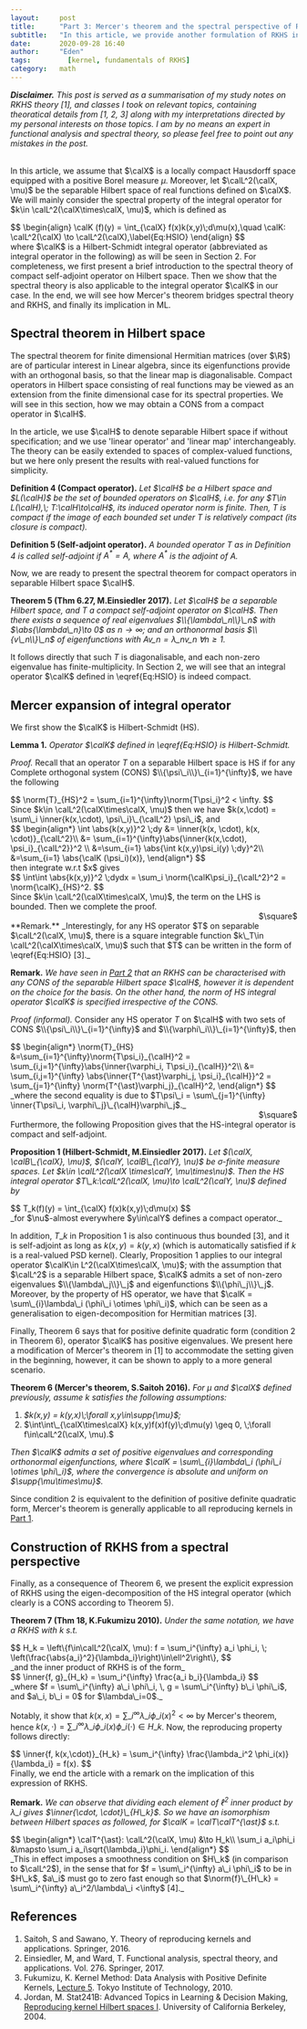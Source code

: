 ```yaml
---
layout:     post
title:      "Part 3: Mercer's theorem and the spectral perspective of RKHS"
subtitle:   "In this article, we provide another formulation of RKHS in terms of the spectrum of the Integral operator corresponding to a reproducing kernel, which is given by Mercer's Theorem and the property of compact self-adjoint operators on separable Hilbert space."
date:       2020-09-28 16:40
author:     "Eden"
tags: 		  [kernel, fundamentals of RKHS]
category:   math
---
```


_**Disclaimer.** This post is served as a summarisation of my study notes on RKHS theory [1], and classes I took on relevant topics, containing theoratical details from [1, 2, 3] along with my interpretations directed by my personal interests on those topics. I am by no means an expert in functional analysis and spectral theory, so please feel free to point out any mistakes in the post.
<br/><br/>_

In this article, we assume that $\calX$ is a locally compact Hausdorff space equipped with a positive Borel measure $\mu$. Moreover, let $\calL^2(\calX, \mu)$ be the separable Hilbert space of real functions defined on $\calX$. We will mainly consider the spectral property of the integral operator for $k\in \calL^2(\calX\times\calX, \mu)$, which is defined as
<div>
$$
\begin{align}
  \calK (f)(y) = \int_{\calX} f(x)k(x,y)\;d\mu(x),\quad \calK: \calL^2(\calX) \to \calL^2(\calX),\label{Eq:HSIO}
\end{align}
$$
</div>
where $\calK$ is a Hilbert-Schmidt integral operator (abbreviated as integral operator in the following) as will be seen in Section 2. For completeness, we first present a brief introduction to the spectral theory of compact self-adjoint operator on Hilbert space. Then we show that the spectral theory is also applicable to the integral operator $\calK$ in our case. In the end, we will see how Mercer's theorem bridges spectral theory and RKHS, and finally its implication in ML.

<h2 class="section-heading">Spectral theorem in Hilbert space</h2>

The spectral theorem for finite dimensional Hermitian matrices (over $\R$) are of particular interest in Linear algebra, since its eigenfunctions provide with an orthogonal basis, so that the linear map is diagonalisable. Compact operators in Hilbert space consisting of real functions may be viewed as an extension from the finite dimensional case for its spectral properties. We will see in this section, how we may obtain a CONS from a compact operator in $\calH$.

In the article, we use $\calH$ to denote separable Hilbert space if without specification; and we use 'linear operator' and 'linear map' interchangeably. The theory can be easily extended to spaces of complex-valued functions, but we here only present the results with real-valued functions for simplicity.

**Definition 4 (Compact operator).** _Let $\calH$ be a Hilbert space and $L(\calH)$ be the set of bounded operators on $\calH$, i.e. for any $T\in L(\calH),\; T:\calH\to\calH$, its induced operator norm is finite. Then, $T$ is compact if the image of each bounded set under $T$ is relatively compact (its closure is compact)._

**Definition 5 (Self-adjoint operator).** _A bounded operator $T$ as in Definition 4 is called self-adjoint if $A^{\ast} = A$, where $A^{\ast}$ is the adjoint of $A$._

Now, we are ready to present the spectral theorem for compact operators in separable Hilbert space $\calH$.

**Theorem 5 (Thm 6.27, M.Einsiedler 2017).** _Let $\calH$ be a separable Hilbert space, and $T$ a compact self-adjoint operator on $\calH$. Then there exists a sequence of real eigenvalues $\\{\lambda\_n\\}\_n$ with $\abs{\lambda\_n}\to 0$ as $n\to\infty$; and an orthonormal basis $\\{v\_n\\}\_n$ of eigenfunctions with $A v\_n = \lambda\_n v\_n\; \forall n\geq 1$._

It follows directly that such $T$ is diagonalisable, and each non-zero eigenvalue has finite-multiplicity. In Section 2, we will see that an integral operator $\calK$ defined in \eqref{Eq:HSIO} is indeed compact.

<h2 class="section-heading">Mercer expansion of integral operator</h2>
We first show the $\calK$ is Hilbert-Schmidt (HS).

**Lemma 1.** _Operator $\calK$ defined in \eqref{Eq:HSIO} is Hilbert-Schmidt._

_Proof._
Recall that an operator $T$ on a separable Hilbert space is HS if for any Complete orthogonal system (CONS) $\\{\psi\_i\\}\_{i=1}^{\infty}$, we have the following
<div>
$$
  \norm{T}_{HS}^2 = \sum_{i=1}^{\infty}\norm{T\psi_i}^2 < \infty.
$$
</div>
Since $k\in \calL^2(\calX\times\calX, \mu)$ then we have $k(x,\cdot) = \sum\_i \inner{k(x,\cdot), \psi\_i}\_{\calL^2} \psi\_i$, and
<div>
$$
  \begin{align*}
    \int \abs{k(x,y)}^2 \;dy
    &= \inner{k(x, \cdot), k(x, \cdot)}_{\calL^2}\\
    &= \sum_{i=1}^{\infty}\abs{\inner{k(x,\cdot), \psi_i}_{\calL^2}}^2 \\
    &=\sum_{i=1} \abs{\int k(x,y)\psi_i(y) \;dy}^2\\
    &=\sum_{i=1} \abs{\calK (\psi_i)(x)},
  \end{align*}
$$
</div>
then integrate w.r.t $x$ gives
<div>
$$
  \int\int \abs{k(x,y)}^2 \;dydx  = \sum_i \norm{\calK\psi_i}_{\calL^2}^2 = \norm{\calK}_{HS}^2.
$$
</div>
Since $k\in \calL^2(\calX\times\calX, \mu)$, the term on the LHS is bounded. Then we complete the proof.
<div style="text-align: right"> $\square$ </div>
**Remark.** _Interestingly, for any HS operator $T$ on separable $\calL^2(\calX, \mu)$, there is a square integrable function $k\_T\in \calL^2(\calX\times\calX, \mu)$ such that $T$ can be written in the form of \eqref{Eq:HSIO} [3]._

**Remark.** _We have seen in [Part 2](2020-09-24-hilbert-basis.md) that an RKHS can be characterised with any CONS of the separable Hilbert space $\calH$, however it is dependent on the choice for the basis. On the other hand, the norm of HS integral operator $\calK$ is specified irrespective of the CONS._

_Proof (informal)._
Consider any HS operator $T$ on $\calH$ with two sets of CONS $\\{\psi\_i\\}\_{i=1}^{\infty}$ and $\\{\varphi\_i\\}\_{i=1}^{\infty}$, then
<div>
$$
\begin{align*}
  \norm{T}_{HS}
  &=\sum_{i=1}^{\infty}\norm{T\psi_i}_{\calH}^2
  = \sum_{i,j=1}^{\infty}\abs{\inner{\varphi_i, T\psi_i}_{\calH}}^2\\
  &= \sum_{i,j=1}^{\infty}
  \abs{\inner{T^{\ast}\varphi_j, \psi_i}_{\calH}}^2
  = \sum_{j=1}^{\infty} \norm{T^{\ast}\varphi_j}_{\calH}^2,
\end{align*}
$$
</div>
_where the second equality is due to $T\psi\_i = \sum\_{j=1}^{\infty} \inner{T\psi\_i, \varphi\_j}\_{\calH}\varphi\_j$._
<div style="text-align: right"> $\square$ </div>
Furthermore, the following Proposition gives that the HS-integral operator is compact and self-adjoint.

**Proposition 1 (Hilbert-Schmidt, M.Einsiedler 2017).** _Let $(\calX, \calB\_{\calX}, \mu)$, $(\calY, \calB\_{\calY}, \nu)$ be $\sigma$-finite measure spaces. Let $k\in \calL^2(\calX \times\calY, \mu\times\nu)$. Then the HS integral operator $T\_k:\calL^2(\calX, \mu)\to \calL^2(\calY, \nu)$ defined by_
<div>
$$
  T_k(f)(y) = \int_{\calX} f(x)k(x,y)\;d\mu(x)
$$
</div>
_for $\nu$-almost everywhere $y\in\calY$ defines a compact operator._

In addition, $T\_k$ in Proposition 1 is also continuous thus bounded [3], and it is self-adjoint as long as $k(x,y) = k(y,x)$ (which is automatically satisfied if $k$ is a real-valued PSD kernel). Clearly, Proposition 1 applies to our integral operator $\calK\in L^2(\calX\times\calX, \mu)$; with the assumption that $\calL^2$ is a separable Hilbert space, $\calK$ admits a set of non-zero eigenvalues $\\{\lambda\_j\\}\_j$ and eigenfunctions $\\{\phi\_j\\}\_j$. Moreover, by the property of HS operator, we have that $\calK = \sum\_{i}\lambda\_i (\phi\_i \otimes \phi\_i)$, which can be seen as a generalisation to eigen-decomposition for Hermitian matrices [3].

Finally, Theorem 6 says that for positive definite quadratic form (condition 2 in Theorem 6), operator $\calK$ has positive eigenvalues. We present here a modification of Mercer's theorem in [1] to accommodate the setting given in the beginning, however, it can be shown to apply to a more general scenario.

**Theorem 6 (Mercer's theorem, S.Saitoh 2016).** _For $\mu$ and $\calX$ defined previously, assume $k$ satisfies the following assumptions:_
1. _$k(x,y) = k(y,x)\;\forall x,y\in\supp{\mu}$;_
2. $\int\int\_{\calX\times\calX} k(x,y)f(x)f(y)\;d\mu(y) \geq 0, \;\forall f\in\calL^2(\calX, \mu).$

_Then $\calK$ admits a set of positive eigenvalues and corresponding orthonormal eigenfunctions, where $\calK = \sum\_{i}\lambda\_i (\phi\_i \otimes \phi\_i)$, where the convergence is absolute and uniform on $\supp{\mu\times\mu}$._

Since condition 2 is equivalent to the definition of positive definite quadratic form, Mercer's theorem is generally applicable to all reproducing kernels in [Part 1](2020-09-22-construction-of-RKHS.md).

<h2 class="section-heading">Construction of RKHS from a spectral perspective</h2>

Finally, as a consequence of Theorem 6, we present the explicit expression of RKHS using the eigen-decomposition of the HS integral operator (which clearly is a CONS according to Theorem 5).

**Theorem 7 (Thm 18, K.Fukumizu 2010).** _Under the same notation, we have a RKHS with $k$ s.t._
<div>
$$
  H_k = \left\{f\in\calL^2(\calX, \mu):
  f = \sum_i^{\infty} a_i \phi_i, \;
  \left(\frac{\abs{a_i}^2}{\lambda_i}\right)\in\ell^2\right\},
$$
</div>
_and the inner product of RKHS is of the form_
<div>
$$
  \inner{f, g}_{H_k} = \sum_i^{\infty} \frac{a_i b_i}{\lambda_i}
$$
</div>
_where $f = \sum\_i^{\infty} a\_i \phi\_i, \, g = \sum\_i^{\infty} b\_i \phi\_i$, and $a\_i, b\_i = 0$ for $\lambda\_i=0$._

Notably, it show that $k(x,x) = \sum\_i^{\infty}\lambda\_i \phi\_i(x)^2<\infty$ by Mercer's theorem, hence $k(x,\cdot) = \sum\_i^{\infty} \lambda\_i \phi\_i(x)\phi\_i(\cdot) \in H\_k$. Now, the reproducing property follows directly:
<div>
$$
  \inner{f, k(x,\cdot)}_{H_k} = \sum_i^{\infty} \frac{\lambda_i^2 \phi_i(x)}{\lambda_i} = f(x).
$$
</div>
Finally, we end the article with a remark on the implication of this expression of RKHS.

**Remark.** _We can observe that dividing each element of $\ell^2$ inner product by $\lambda\_i$ gives $\inner{\cdot, \cdot}\_{H\_k}$. So we have an isomorphism between Hilbert spaces as followed, for $\calK = \calT\calT^{\ast}$ s.t._
<div>
$$
  \begin{align*}
  \calT^{\ast}: \calL^2(\calX, \mu) &\to H_k\\
      \sum_i a_i\phi_i &\mapsto \sum_i a_i\sqrt{\lambda_i}\phi_i.
  \end{align*}
$$
</div>
_This in effect imposes a smoothness condition on $H\_k$ (in comparison to $\calL^2$), in the sense that for $f = \sum\_i^{\infty} a\_i \phi\_i$ to be in $H\_k$, $a\_i$ must go to zero fast enough so that $\norm{f}\_{H\_k} = \sum\_i^{\infty} a\_i^2/\lambda\_i <\infty$ [4]._

<h2 class="section-heading">References</h2>

1. Saitoh, S and Sawano, Y. Theory of reproducing kernels and applications. Springer, 2016.
2. Einsiedler, M, and Ward, T. Functional analysis, spectral theory, and applications. Vol. 276. Springer, 2017.
3. Fukumizu, K. Kernel Method: Data Analysis with Positive Definite Kernels, [Lecture 5](http://stat.sys.i.kyoto-u.ac.jp/titech/class/fukumizu/Kernel_theory_5.pdf). Tokyo Institute of Technology, 2010.
4. Jordan, M. Stat241B: Advanced Topics in Learning & Decision Making, [Reproducing kernel Hilbert spaces I](https://people.eecs.berkeley.edu/~jordan/courses/281B-spring04/lectures/rkhs.pdf). University of California Berkeley, 2004.
